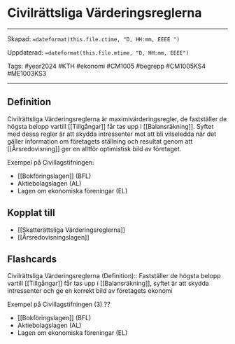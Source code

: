 # Civilrättsliga Värderingsreglerna

---

Skapad: `=dateformat(this.file.ctime, "D, HH:mm, EEEE ")`

Uppdaterad: `=dateformat(this.file.mtime, "D, HH:mm, EEEE")`

Tags: #year2024 #KTH #ekonomi #CM1005 #begrepp #CM1005KS4 #ME1003KS3

---

## Definition

Civilrättsliga Värderingsreglerna är maximivärderingsregler, de fastställer de högsta belopp vartill [[Tillgångar]] får tas upp i [[Balansräkning]]. Syftet med dessa regler är att skydda intressenter mot att bli vilseledda när det gäller information om företagets ställning och resultat genom att [[Årsredovisning]] ger en alltför optimistisk bild av företaget.

Exempel på Civillagstifningen:

- [[Bokföringslagen]] (BFL)
- Aktiebolagslagen (AL)
- Lagen om ekonomiska föreningar (EL)

## Kopplat till

- [[Skatterättsliga Värderingsreglerna]]
- [[Årsredovisningslagen]]

## Flashcards

Civilrättsliga Värderingsreglerna (Definition):: Fastställer de högsta belopp vartill [[Tillgångar]] får tas upp i [[Balansräkning]], syftet är att skydda intressenter och ge en korrekt bild av företagets ekonomi
<!--SR:!2024-03-20,15,292!2024-03-19,14,290-->

Exempel på Civillagstifningen (3)
??
- [[Bokföringslagen]] (BFL)
- Aktiebolagslagen (AL)
- Lagen om ekonomiska föreningar (EL)
<!--SR:!2024-03-16,10,275!2024-03-17,10,275-->
